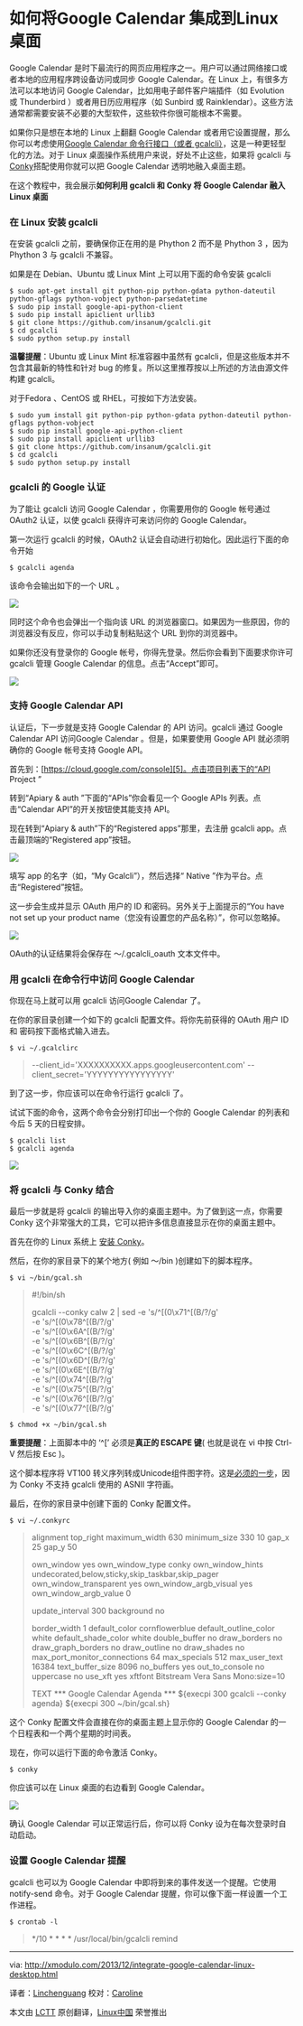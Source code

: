 如何将Google Calendar 集成到Linux桌面
================================================================================
Google Calendar 是时下最流行的网页应用程序之一。用户可以通过网络接口或者本地的应用程序跨设备访问或同步 Google Calendar。在 Linux 上，有很多方法可以本地访问 Google Calendar，比如用电子邮件客户端插件（如 Evolution 或 Thunderbird ）或者用日历应用程序（如 Sunbird 或 Rainklendar）。这些方法通常都需要安装不必要的大型软件，这些软件你很可能根本不需要。

如果你只是想在本地的 Linux 上翻翻 Google Calendar 或者用它设置提醒，那么你可以考虑使用[Google Calendar 命令行接口（或者 gcalcli）][1]，这是一种更轻型化的方法。对于 Linux 桌面操作系统用户来说，好处不止这些，如果将 gcalcli 与[Conky][2]搭配使用你就可以把 Google Calendar 透明地融入桌面主题。

在这个教程中，我会展示**如何利用 gcalcli 和 Conky 将 Google Calendar 融入 Linux 桌面**

### 在 Linux 安装 gcalcli ###

在安装 gcalcli 之前，要确保你正在用的是 Phython 2 而不是 Phython 3 ，因为 Phython 3 与 gcalcli 不兼容。

如果是在 Debian、Ubuntu 或 Linux Mint 上可以用下面的命令安装 gcalcli 

    $ sudo apt-get install git python-pip python-gdata python-dateutil python-gflags python-vobject python-parsedatetime
    $ sudo pip install google-api-python-client
    $ sudo pip install apiclient urllib3
    $ git clone https://github.com/insanum/gcalcli.git
    $ cd gcalcli
    $ sudo python setup.py install 

**温馨提醒**：Ubuntu 或 Linux Mint 标准容器中虽然有 gcalcli，但是这些版本并不包含其最新的特性和针对 bug 的修复。所以这里推荐按以上所述的方法由源文件构建 gcalcli。


对于Fedora 、CentOS 或 RHEL，可按如下方法安装。

    $ sudo yum install git python-pip python-gdata python-dateutil python-gflags python-vobject
    $ sudo pip install google-api-python-client
    $ sudo pip install apiclient urllib3
    $ git clone https://github.com/insanum/gcalcli.git
    $ cd gcalcli
    $ sudo python setup.py install 

### gcalcli 的 Google 认证 ####

为了能让 gcalcli 访问 Google Calendar ，你需要用你的 Google 帐号通过 OAuth2 认证，以使 gcalcli 获得许可来访问你的 Google Calendar。

第一次运行 gcalcli 的时候，OAuth2 认证会自动进行初始化。因此运行下面的命令开始

    $ gcalcli agenda 

该命令会输出如下的一个 URL 。 

[![](http://farm4.staticflickr.com/3791/11216331146_d2c5f95963_z.jpg)][3]

同时这个命令也会弹出一个指向该 URL 的浏览器窗口。如果因为一些原因，你的浏览器没有反应，你可以手动复制粘贴这个 URL 到你的浏览器中。 

如果你还没有登录你的 Google 帐号，你得先登录。然后你会看到下面要求你许可 gcalcli 管理 Google Calendar 的信息。点击“Accept”即可。

[![](http://farm4.staticflickr.com/3810/11216308465_1008fc1bb3_z.jpg)][4]

### 支持 Google Calendar API ###

认证后，下一步就是支持 Google Calendar 的 API 访问。gcalcli 通过 Google Calendar API 访问Google Calendar 。但是，如果要使用 Google API 就必须明确你的 Google 帐号支持 Google API。

首先到：[https://cloud.google.com/console][5]。点击项目列表下的“API Project ”

转到“Apiary & auth ”下面的“APIs”你会看见一个 Google APIs 列表。点击“Calendar API”的开关按钮使其能支持 API。

现在转到“Apiary & auth”下的“Registered apps”那里，去注册 gcalcli app。点击最顶端的“Registered app”按钮。

[![](http://farm8.staticflickr.com/7293/11216363656_c203b6dfa2_z.jpg)][6]

填写 app 的名字（如，“My Gcalcli”），然后选择“ Native ”作为平台。点击“Registered”按钮。

这一步会生成并显示 OAuth 用户的 ID 和密码。另外关于上面提示的“You have not set up your product name（您没有设置您的产品名称）”，你可以忽略掉。

[![](http://farm3.staticflickr.com/2890/11216593546_312a564f1f_z.jpg)][7]

OAuth的认证结果将会保存在 ～/.gcalcli_oauth 文本文件中。

### 用 gcalcli 在命令行中访问 Google Calendar ###

你现在马上就可以用 gcalcli 访问Google Calendar 了。 

在你的家目录创建一个如下的 gcalcli 配置文件。将你先前获得的 OAuth 用户 ID 和 密码按下面格式输入进去。

    $ vi ~/.gcalclirc 

> --client_id='XXXXXXXXXX.apps.googleusercontent.com'
> --client_secret='YYYYYYYYYYYYYYYY'

到了这一步，你应该可以在命令行运行 gcalcli 了。

试试下面的命令，这两个命令会分别打印出一个你的 Google Calendar 的列表和今后 5 天的日程安排。

    $ gcalcli list
    $ gcalcli agenda 

[![](http://farm4.staticflickr.com/3780/11216465043_c8f6d8967d_z.jpg)][8]

### 将 gcalcli 与 Conky 结合 ###

最后一步就是将 gcalcli 的输出导入你的桌面主题中。为了做到这一点，你需要 Conky 这个非常强大的工具，它可以把许多信息直接显示在你的桌面主题中。

首先在你的 Linux 系统上 [安装 Conky][9]。 

然后，在你的家目录下的某个地方( 例如 ～/bin )创建如下的脚本程序。

    $ vi ~/bin/gcal.sh 

> #!/bin/sh
> 
> gcalcli --conky calw 2 |
>     sed -e 's/^[(0\x71^[(B/?/g' \
>         -e 's/^[(0\x78^[(B/?/g' \
>         -e 's/^[(0\x6A^[(B/?/g' \
>         -e 's/^[(0\x6B^[(B/?/g' \
>         -e 's/^[(0\x6C^[(B/?/g' \
>         -e 's/^[(0\x6D^[(B/?/g' \
>         -e 's/^[(0\x6E^[(B/?/g' \
>         -e 's/^[(0\x74^[(B/?/g' \
>         -e 's/^[(0\x75^[(B/?/g' \
>         -e 's/^[(0\x76^[(B/?/g' \
>         -e 's/^[(0\x77^[(B/?/g'

    $ chmod +x ~/bin/gcal.sh 


**重要提醒**：上面脚本中的 ‘^[’ 必须是**真正的 ESCAPE 键**( 也就是说在 vi 中按 Ctrl-V 然后按 Esc )。


这个脚本程序将 VT100 转义序列转成Unicode组件图字符。这是[必须的一步][10]，因为 Conky 不支持 gcalcli 使用的 ASNII 字符画。

最后，在你的家目录中创建下面的 Conky 配置文件。

    $ vi ~/.conkyrc 

> alignment top_right
> maximum_width 630
> minimum_size 330 10
> gap_x 25
> gap_y 50
> 
> own_window yes
> own_window_type conky
> own_window_hints undecorated,below,sticky,skip_taskbar,skip_pager
> own_window_transparent yes
> own_window_argb_visual yes
> own_window_argb_value 0
> 
> update_interval 300
> background no
> 
> border_width 1
> default_color cornflowerblue
> default_outline_color white
> default_shade_color white
> double_buffer no
> draw_borders no
> draw_graph_borders no
> draw_outline no
> draw_shades no
> max_port_monitor_connections 64
> max_specials 512
> max_user_text 16384
> text_buffer_size 8096
> no_buffers yes
> out_to_console no
> uppercase no
> use_xft yes
> xftfont Bitstream Vera Sans Mono:size=10
> 
> TEXT
> *** Google Calendar Agenda ***
> ${execpi 300 gcalcli --conky agenda}
> ${execpi 300 ~/bin/gcal.sh}

这个 Conky 配置文件会直接在你的桌面主题上显示你的 Google Calendar 的一个日程表和一个两个星期的时间表。

现在，你可以运行下面的命令激活 Conky。

    $ conky 

你应该可以在 Linux 桌面的右边看到 Google Calendar。 

[![](http://farm8.staticflickr.com/7390/11216377436_72d00cec49_z.jpg)][11]

确认 Google Calendar 可以正常运行后，你可以将 Conky 设为在每次登录时自动启动。

### 设置 Google Calendar 提醒 ###

gcalcli 也可以为 Google Calendar 中即将到来的事件发送一个提醒。它使用 notify-send 命令。对于 Google Calendar 提醒，你可以像下面一样设置一个工作进程。

    $ crontab -l 

> */10 * * * * /usr/local/bin/gcalcli remind

--------------------------------------------------------------------------------

via: http://xmodulo.com/2013/12/integrate-google-calendar-linux-desktop.html

译者：[Linchenguang](https://github.com/Linchenguang) 校对：[Caroline](https://github.com/carolinewuyan)

本文由 [LCTT](https://github.com/LCTT/TranslateProject) 原创翻译，[Linux中国](http://linux.cn/) 荣誉推出

[1]:https://github.com/insanum/gcalcli
[2]:http://conky.sourceforge.net/
[3]:http://www.flickr.com/photos/xmodulo/11216331146/
[4]:http://www.flickr.com/photos/xmodulo/11216308465/
[5]:https://cloud.google.com/console
[6]:http://www.flickr.com/photos/xmodulo/11216363656/
[7]:http://www.flickr.com/photos/xmodulo/11216593546/
[8]:http://www.flickr.com/photos/xmodulo/11216465043/
[9]:http://xmodulo.com/2013/12/install-configure-conky-linux.html
[10]:https://github.com/insanum/gcalcli/issues/97
[11]:http://www.flickr.com/photos/xmodulo/11216377436/
